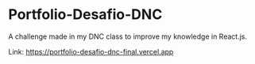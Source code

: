 # Portfolio-Desafio-DNC
A challenge made in my DNC class to improve my knowledge in React.js.

Link: https://portfolio-desafio-dnc-final.vercel.app
